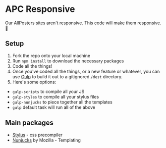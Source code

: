 # APC Responsive
Our AllPosters sites aren't responsive. This code will make them responsive. :tada:

## Setup
1. Fork the repo onto your local machine
2. Run `npm install` to download the necessary packages
3. Code all the things!
4. Once you've coded all the things, or a new feature or whatever, you can use [Gulp](http://gulpjs.com/) to build it out to a gitignored `/dest` directory.
5. Here's some options:
  * `gulp-scripts` to compile all your JS
  * `gulp-styles` to compile all your stylus files
  * `gulp-nunjucks` to piece together all the templates
  * `gulp` default task will run all of the above

## Main packages
* [Stylus](http://stylus-lang.com/) - css precompiler
* [Nunjucks](https://mozilla.github.io/nunjucks/) by Mozilla - Templating
